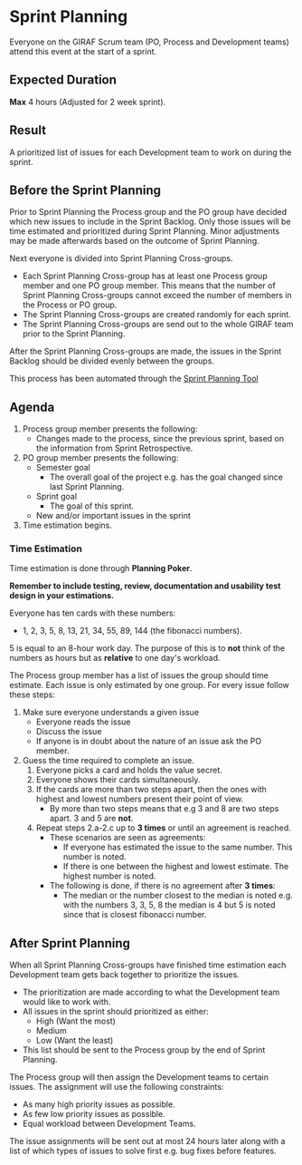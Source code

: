 # Sprint Planning

Everyone on the GIRAF Scrum team (PO, Process and Development teams) attend this
event at the start of a sprint.

## Expected Duration

**Max** 4 hours (Adjusted for 2 week sprint).

## Result 

A prioritized list of issues for each Development team to work on during the sprint.

## Before the Sprint Planning

Prior to Sprint Planning the Process group and the PO group have decided which new
issues to include in the Sprint Backlog. Only those issues will be time estimated and
prioritized during Sprint Planning. Minor adjustments may be made afterwards
based on the outcome of Sprint Planning.

Next everyone is divided into Sprint Planning Cross-groups. 

- Each Sprint Planning Cross-group has at least one Process group member and one
  PO group member. This means that the number of Sprint Planning Cross-groups
  cannot exceed the number of members in the Process or PO group.
- The Sprint Planning Cross-groups are created randomly for each sprint.
- The Sprint Planning Cross-groups are send out to the whole GIRAF team prior to
  the Sprint Planning.

After the Sprint Planning Cross-groups are made, the issues in the Sprint Backlog
should be divided evenly between the groups.

This process has been automated through the [Sprint Planning Tool](./index.md)

## Agenda

1. Process group member presents the following:
    - Changes made to the process, since the previous sprint, based on the information
      from Sprint Retrospective. 
1. PO group member presents the following:
    - Semester goal
        - The overall goal of the project e.g. has the goal changed since last
          Sprint Planning.
    - Sprint goal
        - The goal of this sprint.
    - New and/or important issues in the sprint
1. Time estimation begins.                             

### Time Estimation

Time estimation is done through **Planning Poker**.

**Remember to include testing, review, documentation and usability test design
in your estimations.**

Everyone has ten cards with these numbers:
 
- 1, 2, 3, 5, 8, 13, 21, 34, 55, 89, 144 (the fibonacci numbers).

5 is equal to an 8-hour work day. The purpose of this is to **not** think of the
numbers as hours but as **relative** to one day's workload.

The Process group member has a list of issues the group should time estimate.
Each issue is only estimated by one group. For every issue follow these steps:

1. Make sure everyone understands a given issue
    - Everyone reads the issue
    - Discuss the issue
    - If anyone is in doubt about the nature of an issue ask the PO member.
1. Guess the time required to complete an issue.
    1. Everyone picks a card and holds the value secret.
    1. Everyone shows their cards simultaneously.
    1. If the cards are more than two steps apart, then the ones with highest and
       lowest numbers present their point of view.
        - By more than two steps means that e.g 3 and 8 are two steps apart. 3
          and 5 are **not**.
    1. Repeat steps 2.a-2.c up to **3 times** or until an agreement is reached.
        - These scenarios are seen as agreements:
            - If everyone has estimated the issue to the same number. This number
              is noted.
            - If there is one between the highest and lowest estimate. The highest
              number is noted.
        - The following is done, if there is no agreement after **3 times**:
            - The median or the number closest to the median is noted e.g. with
              the numbers 3, 3, 5, 8 the median is 4 but 5 is noted since that
              is closest fibonacci number.   

## After Sprint Planning

When all Sprint Planning Cross-groups have finished time estimation each Development
team gets back together to prioritize the issues. 

- The prioritization are made according to what the Development team would like
  to work with.
- All issues in the sprint should prioritized as either:
    - High (Want the most)
    - Medium
    - Low (Want the least)
- This list should be sent to the Process group by the end of Sprint Planning.

The Process group will then assign the Development teams to certain issues. The
assignment will use the following constraints:

- As many high priority issues as possible.
- As few low priority issues as possible.
- Equal workload between Development Teams.

The issue assignments will be sent out at most 24 hours later along with
a list of which types of issues to solve first e.g. bug fixes before features.
 
                               




